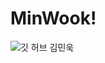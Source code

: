 # MinWook!
![깃 허브 김민욱](https://user-images.githubusercontent.com/20807197/160444604-5ce8efbf-6acb-49e2-93f6-bb56db4c6303.png)
